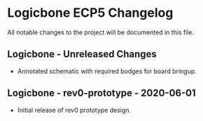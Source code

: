 # Logicbone ECP5 Changelog

All notable changes to the project will be documented in this file.

## Logicbone - Unreleased Changes
 - Annotated schematic with required bodges for board bringup.

## Logicbone - rev0-prototype - 2020-06-01
 - Initial release of rev0 prototype design.

